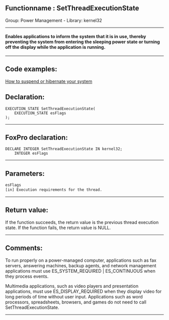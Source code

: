 <link rel="stylesheet" type="text/css" href="../../css/win32api.css">  
<link rel="stylesheet" href="https://cdnjs.cloudflare.com/ajax/libs/font-awesome/4.7.0/css/font-awesome.min.css">

## Functionname : SetThreadExecutionState
Group: Power Management - Library: kernel32    
***  


#### Enables applications to inform the system that it is in use, thereby preventing the system from entering the sleeping power state or turning off the display while the application is running.
***  


## Code examples:
[How to suspend or hibernate your system](../../samples/sample_395.md)  

## Declaration:
```foxpro  
EXECUTION_STATE SetThreadExecutionState(
	EXECUTION_STATE esFlags
);  
```  
***  


## FoxPro declaration:
```foxpro  
DECLARE INTEGER SetThreadExecutionState IN kernel32;
	INTEGER esFlags  
```  
***  


## Parameters:
```txt  
esFlags
[in] Execution requirements for the thread.  
```  
***  


## Return value:
If the function succeeds, the return value is the previous thread execution state.
If the function fails, the return value is NULL.
  
***  


## Comments:
To run properly on a power-managed computer, applications such as fax servers, answering machines, backup agents, and network management applications must use ES_SYSTEM_REQUIRED | ES_CONTINUOUS when they process events.   
  
Multimedia applications, such as video players and presentation applications, must use ES_DISPLAY_REQUIRED when they display video for long periods of time without user input. Applications such as word processors, spreadsheets, browsers, and games do not need to call SetThreadExecutionState.  
  
***  

